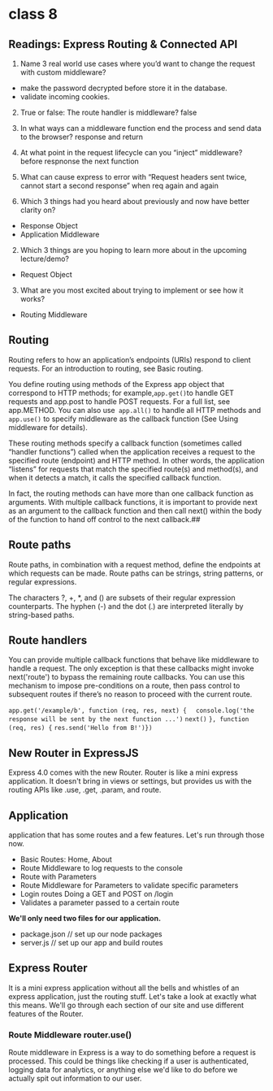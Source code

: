 
# class 8

## Readings: Express Routing & Connected API

1. Name 3 real world use cases where you’d want to change the request with custom middleware?

- make the password decrypted before store it in the database.
-  validate incoming cookies.
2. True or false: The route handler is middleware?
false
3. In what ways can a middleware function end the process and send data to the browser?
response and return

4. At what point in the request lifecycle can you “inject” middleware?
before respnonse the next function
5. What can cause express to error with “Request headers sent twice, cannot start a second response”
when req again and again 

1. Which 3 things had you heard about previously and now have better clarity on?
- Response Object
- Application Middleware
2. Which 3 things are you hoping to learn more about in the upcoming lecture/demo?


- Request Object
3. What are you most excited about trying to implement or see how it works?

- Routing Middleware
## Routing

Routing refers to how an application’s endpoints (URIs) respond to client requests. For an introduction to routing, see Basic routing.

You define routing using methods of the Express app object that correspond to HTTP methods; for example,` app.get() `to handle GET requests and app.post to handle POST requests. For a full list, see app.METHOD. You can also use` app.all()` to handle all HTTP methods and `app.use()` to specify middleware as the callback function (See Using middleware for details).

These routing methods specify a callback function (sometimes called “handler functions”) called when the application receives a request to the specified route (endpoint) and HTTP method. In other words, the application “listens” for requests that match the specified route(s) and method(s), and when it detects a match, it calls the specified callback function.

In fact, the routing methods can have more than one callback function as arguments. With multiple callback functions, it is important to provide next as an argument to the callback function and then call next() within the body of the function to hand off control to the next callback.##

## Route paths
Route paths, in combination with a request method, define the endpoints at which requests can be made. Route paths can be strings, string patterns, or regular expressions.

The characters ?, +, *, and () are subsets of their regular expression counterparts. The hyphen (-) and the dot (.) are interpreted literally by string-based paths.


## Route handlers


You can provide multiple callback functions that behave like middleware to handle a request. The only exception is that these callbacks might invoke next('route') to bypass the remaining route callbacks. You can use this mechanism to impose pre-conditions on a route, then pass control to subsequent routes if there’s no reason to proceed with the current route.


`app.get('/example/b', function (req, res, next) {`
`  console.log('the response will be sent by the next function ...')`
  ``next()``
`}, function (req, res) {`
  `res.send('Hello from B!')})`

## New Router in ExpressJS


Express 4.0 comes with the new Router. Router is like a mini express application. It doesn't bring in views or settings, but provides us with the routing APIs like .use, .get, .param, and route.


 ## Application
application that has some routes and a few features. Let's run through those now.

- Basic Routes: Home, About
- Route Middleware to log requests to the console
- Route with Parameters
- Route Middleware for Parameters to validate specific parameters
- Login routes Doing a GET and POST on /login
- Validates a parameter passed to a certain route

**We'll only need two files for our application.**

- package.json  // set up our node packages
- server.js     // set up our app and build routes


## Express Router

It is a mini express application without all the bells and whistles of an express application, just the routing stuff. Let's take a look at exactly what this means. We'll go through each section of our site and use different features of the Router.

### Route Middleware router.use()

Route middleware in Express is a way to do something before a request is processed. This could be things like checking if a user is authenticated, logging data for analytics, or anything else we'd like to do before we actually spit out information to our user.



